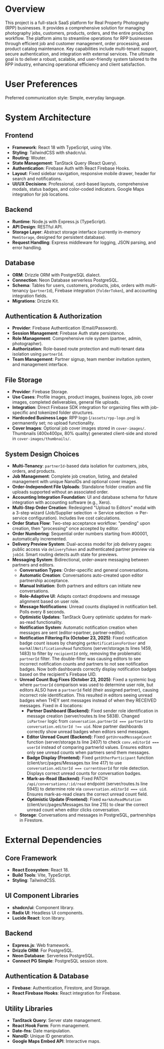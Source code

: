 # Overview

This project is a full-stack SaaS platform for Real Property Photography (RPP) businesses. It provides a comprehensive solution for managing photography jobs, customers, products, orders, and the entire production workflow. The platform aims to streamline operations for RPP businesses through efficient job and customer management, order processing, and product catalog maintenance. Key capabilities include multi-tenant support, secure authentication, and integration with external services. The ultimate goal is to deliver a robust, scalable, and user-friendly system tailored to the RPP industry, enhancing operational efficiency and client satisfaction.

# User Preferences

Preferred communication style: Simple, everyday language.

# System Architecture

## Frontend
- **Framework**: React 18 with TypeScript, using Vite.
- **Styling**: TailwindCSS with shadcn/ui.
- **Routing**: Wouter.
- **State Management**: TanStack Query (React Query).
- **Authentication**: Firebase Auth with React Firebase Hooks.
- **Layout**: Fixed sidebar navigation, responsive mobile drawer, header for search and notifications.
- **UI/UX Decisions**: Professional, card-based layouts, comprehensive modals, status badges, and color-coded indicators. Google Maps integration for job locations.

## Backend
- **Runtime**: Node.js with Express.js (TypeScript).
- **API Design**: RESTful API.
- **Storage Layer**: Abstract storage interface (currently in-memory `MemStorage`, designed for persistent database).
- **Request Handling**: Express middleware for logging, JSON parsing, and error handling.

## Database
- **ORM**: Drizzle ORM with PostgreSQL dialect.
- **Connection**: Neon Database serverless PostgreSQL.
- **Schema**: Tables for users, customers, products, jobs, orders with multi-tenancy (`partnerId`), Firebase integration (`folderToken`), and accounting integration fields.
- **Migrations**: Drizzle Kit.

## Authentication & Authorization
- **Provider**: Firebase Authentication (Email/Password).
- **Session Management**: Firebase Auth state persistence.
- **Role Management**: Comprehensive role system (partner, admin, photographer).
- **Authorization**: Role-based route protection and multi-tenant data isolation using `partnerId`.
- **Team Management**: Partner signup, team member invitation system, and management interface.

## File Storage
- **Provider**: Firebase Storage.
- **Use Cases**: Profile images, product images, business logos, job cover images, completed deliverables, general file uploads.
- **Integration**: Direct Firebase SDK integration for organizing files with job-specific and tokenized folder structures.
- **Hardcoded Business Logo**: RPP logo (`/assets/rpp-logo.png`) is permanently set; no upload functionality.
- **Cover Images**: Optional job cover images stored in `cover-images/`. Thumbnails (400x400px, 80% quality) generated client-side and stored in `cover-images/thumbnails/`.

## System Design Choices
- **Multi-Tenancy**: `partnerId`-based data isolation for customers, jobs, orders, and products.
- **Job Management**: Complete job creation, listing, and detailed management with unique NanoIDs and optional cover images.
- **Order-Independent File Uploads**: Standalone folder creation and file uploads supported without an associated order.
- **Accounting Integration Foundation**: UI and database schema for future integration with accounting software (e.g., Xero).
- **Multi-Step Order Creation**: Redesigned "Upload to Editors" modal with a 3-step wizard (Job/Supplier selection → Service selection → Per-service configuration). Includes live cost calculations.
- **Order Status Flow**: Two-step acceptance workflow: "pending" upon creation, then "processing" once accepted by editor.
- **Order Numbering**: Sequential order numbers starting from #00001, automatically incremented.
- **Delivery Preview System**: Dual-access model for job delivery pages: public access via `deliveryToken` and authenticated partner preview via `jobId`. Smart routing detects auth state for previews.
- **Messaging System**: Bidirectional, order-aware messaging between partners and editors.
    - **Conversation Types**: Order-specific and general conversations.
    - **Automatic Creation**: Conversations auto-created upon editor partnership acceptance.
    - **Manual Initiation**: Both partners and editors can initiate new conversations.
    - **Role-Adaptive UI**: Adapts contact dropdowns and message alignment based on user role.
    - **Message Notifications**: Unread counts displayed in notification bell. Polls every 8 seconds.
    - **Optimistic Updates**: TanStack Query optimistic updates for mark-as-read functionality.
    - **Notification System**: Automatic notification creation when messages are sent (editor→partner, partner→editor).
    - **Notification Filtering Fix (October 23, 2025)**: Fixed notification badge count issues by changing `getNotificationsForUser` and `markAllNotificationsRead` functions (server/storage.ts lines 1459, 1483) to filter by `recipientId` only, removing the problematic `partnerId` filter. The double-filter was causing editors to see incorrect notification counts and partners to not see notification badges. Now both dashboards correctly display notification badges based on the recipient's Firebase UID.
    - **Unread Count Bug Fixes (October 23, 2025)**: Fixed a systemic bug where `partnerId` comparison was used to determine user role, but editors ALSO have a `partnerId` field (their assigned partner), causing incorrect role identification. This resulted in editors seeing unread badges when THEY sent messages instead of when they RECEIVED messages. Fixed in 4 locations:
        - **Partner Dashboard (Backend)**: Fixed sender role identification in message creation (server/routes.ts line 5838). Changed `isPartner` logic from `conversation.partnerId === partnerId` to `conversation.editorId !== uid`. Now partner dashboards correctly show unread badges when editors send messages.
        - **Editor Unread Count (Backend)**: Fixed `getUnreadMessageCount` function (server/storage.ts line 2407) to check `conv.editorId === userId` instead of comparing partnerId values. Ensures editors only see unread counts when partners send them messages.
        - **Badge Display (Frontend)**: Fixed `getOtherParticipant` function (client/src/pages/Messages.tsx line 417) to use `conversation.editorId === currentUserId` for role detection. Displays correct unread counts for conversation badges.
        - **Mark-as-Read (Backend)**: Fixed PATCH `/api/conversations/:id/read` endpoint (server/routes.ts line 5945) to determine role via `conversation.editorId === uid`. Ensures mark-as-read clears the correct unread count field.
        - **Optimistic Update (Frontend)**: Fixed `markAsReadMutation` (client/src/pages/Messages.tsx line 215) to clear the correct unread count when editor clicks conversation.
    - **Storage**: Conversations and messages in PostgreSQL, partnerships in Firestore.

# External Dependencies

## Core Framework
- **React Ecosystem**: React 18.
- **Build Tools**: Vite, TypeScript.
- **Styling**: TailwindCSS.

## UI Component Libraries
- **shadcn/ui**: Component library.
- **Radix UI**: Headless UI components.
- **Lucide React**: Icon library.

## Backend
- **Express.js**: Web framework.
- **Drizzle ORM**: For PostgreSQL.
- **Neon Database**: Serverless PostgreSQL.
- **Connect PG Simple**: PostgreSQL session store.

## Authentication & Database
- **Firebase**: Authentication, Firestore, and Storage.
- **React Firebase Hooks**: React integration for Firebase.

## Utility Libraries
- **TanStack Query**: Server state management.
- **React Hook Form**: Form management.
- **Date-fns**: Date manipulation.
- **NanoID**: Unique ID generation.
- **Google Maps Embed API**: Interactive maps.